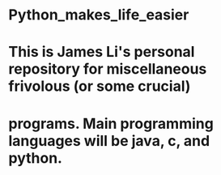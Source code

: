 # Python_makes_life_easier

# This is James Li's personal repository for miscellaneous frivolous (or some crucial)
# programs. Main programming languages will be java, c, and python.
